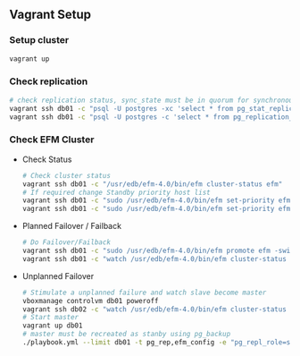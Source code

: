 ## Vagrant Setup

### Setup cluster
```bash
vagrant up
```
### Check replication
```bash
# check replication status, sync_state must be in quorum for synchronous streamming
vagrant ssh db01 -c "psql -U postgres -xc 'select * from pg_stat_replication;'"
vagrant ssh db01 -c "psql -U postgres -c 'select * from pg_replication_slots;'"
```
### Check EFM Cluster
- Check Status
  ```bash
  # Check cluster status
  vagrant ssh db01 -c "/usr/edb/efm-4.0/bin/efm cluster-status efm"
  # If required change Standby priority host list
  vagrant ssh db01 -c "sudo /usr/edb/efm-4.0/bin/efm set-priority efm 192.168.33.12 1"
  vagrant ssh db01 -c "sudo /usr/edb/efm-4.0/bin/efm set-priority efm 192.168.33.13 2"
  ```
- Planned Failover / Failback
  ```bash
  # Do Failover/Failback
  vagrant ssh db01 -c "sudo /usr/edb/efm-4.0/bin/efm promote efm -switchover"
  vagrant ssh db01 -c "watch /usr/edb/efm-4.0/bin/efm cluster-status efm"
  ```
- Unplanned Failover
  ```bash
  # Stimulate a unplanned failure and watch slave become master
  vboxmanage controlvm db01 poweroff
  vagrant ssh db02 -c "watch /usr/edb/efm-4.0/bin/efm cluster-status efm"
  # Start master 
  vagrant up db01
  # master must be recreated as stanby using pg_backup
  ./playbook.yml --limit db01 -t pg_rep,efm_config -e "pg_repl_role=standby pg_master_ip=192.168.33.12" 
  ```
